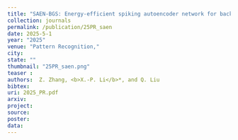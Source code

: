 ```yaml
---
title: "SAEN-BGS: Energy-efficient spiking autoencoder network for background subtraction"
collection: journals
permalink: /publication/25PR_saen
date: 2025-5-1
year: "2025"
venue: "Pattern Recognition,"
city: 
state: ""
thumbnail: "25PR_saen.png"
teaser : 
authors:  Z. Zhang, <b>X.-P. Li</b>*, and Q. Liu
bibtex: 
uri: 2025_PR.pdf
arxiv: 
project: 
source: 
poster: 
data:
---
```


